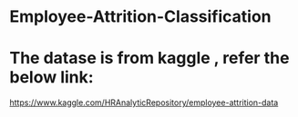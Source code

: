 # Employee-Attrition-Classification

# The datase is from kaggle , refer the below link:
https://www.kaggle.com/HRAnalyticRepository/employee-attrition-data

